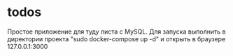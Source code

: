 # todos
Простое приложение для туду листа с MySQL. Для запуска выполнить в директории проекта "sudo docker-compose up -d" и открыть в браузере 127.0.0.1:3000

